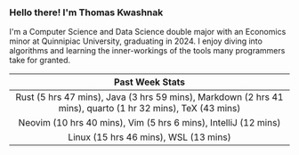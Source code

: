 
### Hello there! I'm Thomas Kwashnak

I'm a Computer Science and Data Science double major with an Economics
minor at Quinnipiac University, graduating in 2024.
I enjoy diving into algorithms and learning the inner-workings of the tools
many programmers take for granted.

| Past Week Stats |
| :---: |
| Rust (5 hrs 47 mins), Java (3 hrs 59 mins), Markdown (2 hrs 41 mins), quarto (1 hr 32 mins), TeX (43 mins) |
| Neovim (10 hrs 40 mins), Vim (5 hrs 6 mins), IntelliJ (12 mins) |
| Linux (15 hrs 46 mins), WSL (13 mins) |

